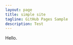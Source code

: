 ```yaml
---
layout: page
title: simple site
tagline: GitHub Pages Sample
description: Test
---
```


Hello.

<script>console.log("Hi")</script>